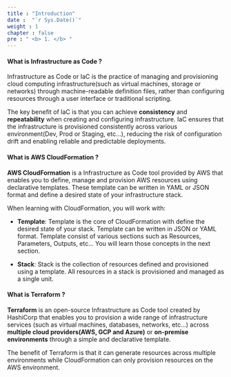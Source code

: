 ```yaml
---
title : "Introduction"
date :  "`r Sys.Date()`" 
weight : 1 
chapter : false
pre : " <b> 1. </b> "
---
```


#### What is Infrastructure as Code ?

Infrastructure as Code or IaC is the practice of managing and provisioning cloud computing infrastructure(such as virtual machines, storage or networks) through machine-readable definition files, rather than configuring resources through a user interface or traditional scripting.

The key benefit of IaC is that you can achieve **consistency** and **repeatability** when creating and configuring infrastructure. IaC ensures that the infrastructure is provisioned consistently across various environment(Dev, Prod or Staging, etc...), reducing the risk of configuration drift and enabling reliable and predictable deployments.

#### What is AWS CloudFormation ?

**AWS CloudFormation** is a Infrastructure as Code tool provided by AWS that enables you to define, manage and provision AWS resources using declarative templates. These template can be written in YAML or JSON format and define a desired state of your infrastructure stack.

When learning with CloudFormation, you will work with:

* **Template**: Template is the core of CloudFormation with define the desired state of your stack. Template can be written in JSON or YAML format. Template consist of various sections such as Resources, Parameters, Outputs, etc... You will learn those concepts in the next section.

* **Stack**: Stack is the collection of resources defined and provisioned using a template. All resources in a stack is provisioned and managed as a single unit.

#### What is Terraform ?

**Terraform** is an open-source Infrastructure as Code tool created by HashiCorp that enables you to provision a wide range of infrastructure services (such as virtual machines, databases, networks, etc...) across **multiple cloud providers(AWS, GCP and Azure)** or **on-premise environments** through a simple and declarative template.

The benefit of Terraform is that it can generate resources across multiple environments while CloudFormation can only provision resources on the AWS environment.